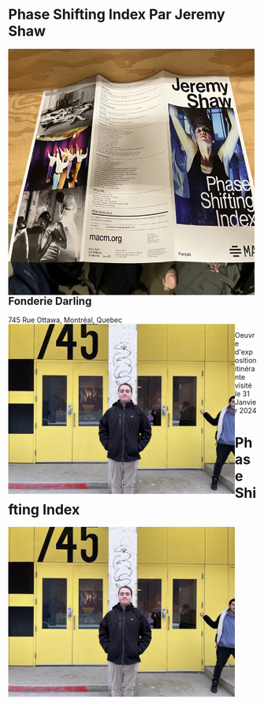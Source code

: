 # Phase Shifting Index Par Jeremy Shaw
<img align="left" width="500" height="500" src="media/brochure_complete.jpg">

## Fonderie Darling
745 Rue Ottawa, Montréal, Quebec
<img align="left" width="460" src="media/entrer_fonderie_darling.jpg">

Oeuvre d'exposition itinérante
visité le 31 Janvier 2024

# Phase Shifting Index
<img align="left" width="460" src="media/entrer_fonderie_darling.jpg">

